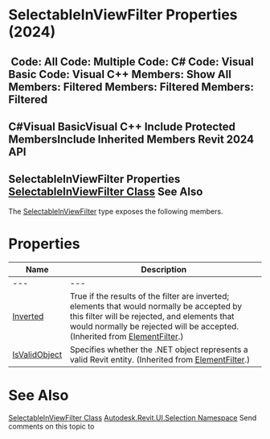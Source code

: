 # SelectableInViewFilter Properties (2024)

﻿
 Code: All Code: Multiple Code: C# Code: Visual Basic Code: Visual C++  Members: Show All Members: Filtered Members: Filtered Members: Filtered   
---  
C#Visual BasicVisual C++
Include Protected MembersInclude Inherited Members
Revit 2024 API  
---  
SelectableInViewFilter Properties  
[SelectableInViewFilter Class](4def5498-f47f-870c-ea25-0408b6603dac.md "SelectableInViewFilter Class") See Also  
---  
The [SelectableInViewFilter](4def5498-f47f-870c-ea25-0408b6603dac.md "SelectableInViewFilter Class") type exposes the following members.
# Properties
| Name | Description |
| --- | --- |
| --- | --- | --- |
| [Inverted](ceab2eea-cc4c-d7dc-b34c-b3c1f012eda1.md "Inverted Property") | True if the results of the filter are inverted; elements that would normally be accepted by this filter will be rejected, and elements that would normally be rejected will be accepted.  (Inherited from [ElementFilter](b8b46cbf-9ecc-0745-ec53-c3c3b6510113.md "ElementFilter Class").) |
| [IsValidObject](027ccc75-b7f6-4ee2-cf98-563df96b0dbb.md "IsValidObject Property") | Specifies whether the .NET object represents a valid Revit entity.  (Inherited from [ElementFilter](b8b46cbf-9ecc-0745-ec53-c3c3b6510113.md "ElementFilter Class").) |

# See Also
[SelectableInViewFilter Class](4def5498-f47f-870c-ea25-0408b6603dac.md "SelectableInViewFilter Class")
[Autodesk.Revit.UI.Selection Namespace](11785869-cc9e-03fc-97db-767a59af10a1.md "Autodesk.Revit.UI.Selection Namespace")
Send comments on this topic to 